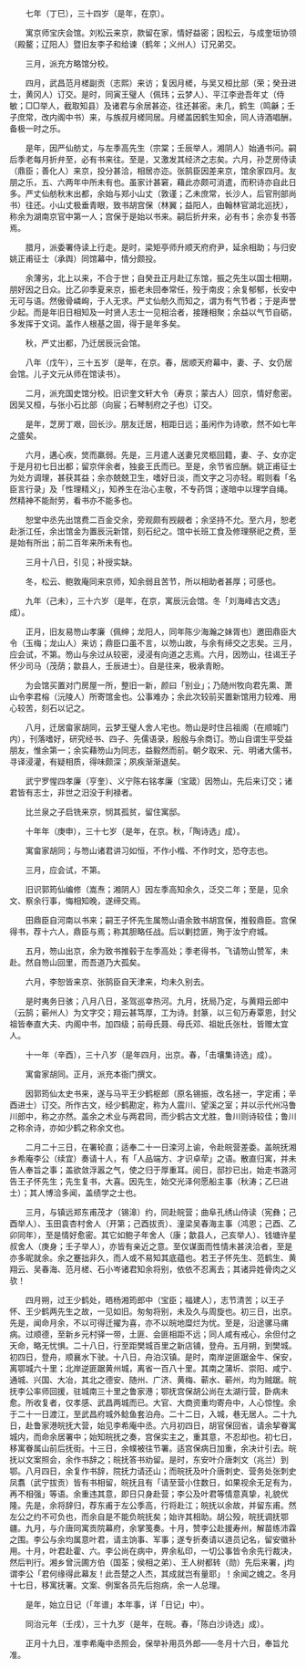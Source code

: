 <!-- { "loadSidebar": true } -->
　　七年（丁巳），三十四岁（是年，在京）。

　　寓京师宝庆会馆。刘松云来京，款留在家，情好益密；因松云，与成奎垣协领（殿鳌；辽阳人）暨旧友李子和给谏（鹤年；义州人）订兄弟交。

　　三月，派充方略馆分校。

　　四月，武昌范月槎副贡（志熙）来访；复因月槎，与吴又桓比部（荣；癸丑进士，黄冈人）订交。是时，同寅王璧人（佩玮；云梦人）、平江李逊吾年丈（侍敏；□□举人，截取知县）及诸君与余居甚迩，往还甚密。未几，鹤生（鸣龢；壬子庶常，改内阁中书）来，与族叔月槎同居。月槎盖因鹤生知余，同人诗酒唱酬，备极一时之乐。

　　是年，因严仙舫丈，与左季高先生（宗棠；壬辰举人，湘阴人）始通书问。嗣后季老每月折弁至，必有书来往。至是，又激发其经济之志矣。六月，孙芝房侍读（鼎臣；善化人）来京，投分甚洽，相居亦迩。张鹄臣因差来京，馆余家四月。友朋之乐，五、六两年中所未有也。虽家计甚窘，藉此亦颇可消遣，而积诗亦自此日多。严丈仙舫秋末出都，余始与郑小山丈（敦谨；乙未庶常，长沙人，后官刑部尚书）往还。小山丈极垂青眼，致书胡宫保（林翼；益阳人，由翰林官湖北巡抚），称余为湖南京官中第一人；宫保于是始以书来。嗣后折弁来，必有书；余亦复书答焉。

　　腊月，派委署侍读上行走。是时，梁矩亭师升顺天府府尹，延余相助；与归安姚正甫征士（承舆）同馆幕中，情分颇投。

　　余薄劣，北上以来，不合于世；自癸丑正月赴辽东馆，振之先生以国士相期，朋好因之日众。比乙卯季夏来京，振老未回奉常任，殁于南皮；余复郁郁，长安中无可与语。然傲骨嶙峋，于人无求。严丈仙舫久而知之，谓为有气节者；于是声誉少起。而是年旧日相知及一时贤人志士一见相洽者，接踵相聚；余益以气节自砺，多发挥于文词。盖作人根基之固，得于是年多矣。

　　秋，严丈出都，乃迁居辰沅会馆。

　　八年（戊午），三十五岁（是年，在京。春，居顺天府幕中，妻、子、女仍居会馆。儿子文元从师在馆读书）。

　　二月，派充国史馆分校。旧识奎文轩大令（寿京；蒙古人）回京，情好愈密。因吴又桓，与张小石比部（向宸；石琴制府之子也）订交。

　　是年，芝房丁艰，回长沙。朋友迁居，相距日远；虽闲作为诗歌，然不如七年之盛矣。

　　六月，遘心疾，焂而羸弱。先是，三月遣人送妻兄灵柩回籍，妻、子、女亦定于是月初七日出都；留京伴余者，独妾王氏而已。至是，余节省应酬。姚正甫征士为处方调理，甚获其益；余亦兢兢卫生，嗜好日淡，而文字之习亦轻。暇则看「名臣言行录」及「性理精义」，知养生在治心主敬，不专药饵；遂暗中以理学自绳。然精神不能耐劳，看书亦不能多也。

　　恕堂中丞先出馆费二百金交余，旁观颇有觊觎者；余坚持不允。至六月，恕老赴浙江任，余出馆金为置辰沅新馆，刻石纪之。馆中长班工食及修理祭祀之费，至是始有所出；前二百年来所未有也。

　　三月十八日，引见；补授实缺。

　　冬，松云、鲍敦庵同来京师，知余弱且苦节，所以相助者甚厚；可感也。

　　九年（己未），三十六岁（是年，在京，寓辰沅会馆。冬「刘海峰古文选」成）。

　　正月，旧友易笏山孝廉（佩绅；龙阳人，同年陈少海瀚之妹胥也）邀田鼎臣大令（玉梅；龙山人）来访；鼎臣口虽不言，以笏山故，与余有缔交之志矣。三月，应会试，不第。笏山与余过从较密，浸浸有向道之志焉。六月，因笏山，往谒王子怀少司马（茂荫；歙县人，壬辰进士）。自是往来，极承青盼。

　　为会馆买置对门房屋一所，整旧一新，颜曰「别业」；乃随州牧向君先熏、萧山令李君榕（沅陵人）所寄馆金也。公事难办；余此次较前买置新馆用力较难、用心较苦，刻石以记之。

　　八月，迁居畲家胡同，云梦王璧人舍人宅也。笏山是时住吕祖阁（在顺城门内），刊落嗜好，研究经书、四子、先儒语录，殷殷与余商订。笏山自谓生平受益朋友，惟余第一；余实藉笏山为同志，益毅然而前。朝夕取宋、元、明诸大儒书，寻译浸灌，有疑相质，得味颇深；夙疾渐渐退矣。

　　武宁罗惺四孝廉（亨奎）、义宁陈右铭孝廉（宝箴）因笏山，先后来订交；诸君皆有志士，非世之汨没于利禄者。

　　比兰泉之子启铣来京，悯其孤贫，留住寓邸。

　　十年年（庚申），三十七岁（是年，在京。秋，「陶诗选」成）。

　　寓畲家胡同；与笏山诸君讲习如恒，不作小楷、不作时文，恐夺志也。

　　三月，应会试，不第。

　　旧识郭筠仙编修（嵩焘；湘阴人）因左季高知余久，泛交二年；至是，见余文、察余行事，悔相知晚，遂缔交焉。

　　田鼎臣自河南以书来；嗣王子怀先生属笏山语余致书胡宫保，推毂鼎臣。宫保得书，荐十六人，鼎臣与焉；称其胆略任战。后以剿捻匪，殉于汝宁府城。

　　五月，笏山出京，余为致书推毂于左季高处；季老得书，飞请笏山赞军，未赴。然自笏山回里，而吾道乃大孤矣。

　　六月，李恕皆来京、张鹄臣自天津来，均未久别去。

　　是时夷务日骇；八月八日，圣驾巡幸热河。九月，抚局乃定，与黄翔云郎中（云鹄；蕲州人）为文字交；翔云甚笃厚，工为诗。封篆，以三旬万寿覃恩，封父祖皆奉直大夫、内阁中书，加四级；前母氏聂、母氏邓、祖妣氏张杜，皆赠太宜人。

　　十一年（辛酉），三十八岁（是年四月，出京。春，「击壤集诗选」成）。

　　寓畲家胡同。正月，派充本衙门撰文。

　　因郭筠仙太史书来，遂与马平王少鹤枢郎（原名锡振，改名拯一，字定甫；辛酉进士）订交。所作古文，经少鹤勘定，称为人震川、望溪之室；并以示代州冯鲁川郎中，称之亦然。盖余之术业与两君同，而少鹤古文尤胜，鲁川则诗较佳；鲁川之称余诗，亦如少鹤之称余文也。

　　二月二十三日，在署轮直；适奉二十一日滦河上谕，令赴皖营差委。盖皖抚湘乡希庵李公（续宜）奏请十人，有「人品端方、才识卓荦」之语。散直归寓，并未告人奉旨之事；盖欲敛浮嚣之气，使之归于厚重耳。阅日，邸抄已出，始走书潞河告王子怀先生；先生复书，大喜。因先生，始交光泽何愿船主事（秋涛；乙巳进士）；其人博洽多闻，盖绩学之士也。

　　三月，与镇远郑东甫茂才（锡滜）约，同赴皖营；曲阜孔绣山侍读（宪彝；己酉举人）、玉田袁杏村舍人（开第；己酉拔贡）、潼梁吴春海主事（鸿恩；己酉、乙卯同年），至是情好愈密。其它如鲍子年舍人（康；歙县人，己亥举人）、钱塘许星叔舍人（庚身；壬子举人），亦皆有亲近之意。至仅谋面而性情未甚浃洽者，至是亦多昵就余。余之蹇拙非久，而人或不易知其底蕴也。若王子怀先生、范鹤生、黄翔云、吴春海、范月槎、石小岑诸君知余将别，依依不忍离去；其诸异姓骨肉之义欤！

　　四月朔，过王少鹤处，晤杨湘筠郎中（宝臣；福建人），志节清苦；以王子怀、王少鹤两先生之故，一见如旧。匆匆将别，未及久与周旋也。初三日，出京。先是，闻命月余，不以可得迁擢为喜，亦不以皖地糜烂为忧。至是，沿途骡马痡病。过顺德，至新乡元村驿一带，土匪、会匪相距不远；同人咸有戒心，余但付之天命，略无忧惧。二十八日，行至距樊城百里之新店铺，登舟。五月朔，到樊城。初四日，登舟，顺襄水下驶。十八日，舟泊汉镇。是时，南岸逆匪踞金牛、保安，离鄂城六十里；北岸逆匪踞黄州城，离省一百八十里。其南之蒲圻、崇阳、咸宁、通城、兴国、大冶，其北之德安、随州、广济、黄梅、蕲水、蕲州，均为贼踞。皖抚李公率师回援，驻城南三十里之鲁家港；鄂抚宫保胡公尚在太湖行营，卧病未愈。所收复者，仅孝感、武昌两城而已。大官、大商资重均寄舟中，人心惊惶。余于二十一日渡江，至武昌府城外鲶鱼套泊舟。二十二日，入城，巷无居人。二十九日，赴鲁家港皖抚大营，始见李希庵中丞。六月初四日，胡官保回省，请余挈眷寓城内，而命余居署中；始知皖抚之奏，宫保实主之，重其意，不忍却也。初七日，移寓眷属山前后抚街。十三日，余幞被往节署。适宫保病日加重，余决计引去。皖抚以文案照会，余作书辞之；皖抚答书劝留。是时，东安叶介唐刺文（兆兰）到鄂。八月四日，余复作书辞，院抚力请还山；而皖抚及叶介唐刺史、营务处张刺史凤翥（武宁拔贡）皆有书相留，皖抚且有「请至营小住数日，如果视余无足有为，再不相强」等语。余重违其意，即日只身赴营；李公及叶君等情意真挚，礼貌优隆。先是，余将辞归，荐东甫于左公季高，行将赴江；皖抚以余故，并留东甫。然左公之约不可负也，而余自是不能负皖抚矣；始许其相助。胡公殁，皖抚调抚鄂疆。九月，与介唐同寓贡院幕府，余掌笺奏。十月，赞李公赴援寿州，解苗练沛霖之围。李公与余均属意叶君，请主饷事、军事；遂专折奏请以道员记名，留安徽补用。十月，叶君赴霍、六。李公尚在病中，畀余私印，一切公事皆令余先行裁决，然后判行。湘乡曾沅圃方伯（国荃；侯相之弟）、王人树都转（勋）先后来署，j均谓李公「君何缘得此幕友！此吾楚之人杰，其成就岂有量耶」！余闻之媿之。冬月十七日，移寓抚署。文案、例案各员先后抱病，余一人总理。

　　是年，始立日记（「年谱」本年事，详「日记」中）。

　　同治元年（壬戌），三十九岁（是年，在皖。春，「陈白沙诗选」成）。

　　正月十九日，准李希庵中丞照会，保举补用员外郎——冬月十六日，奉旨允准。

